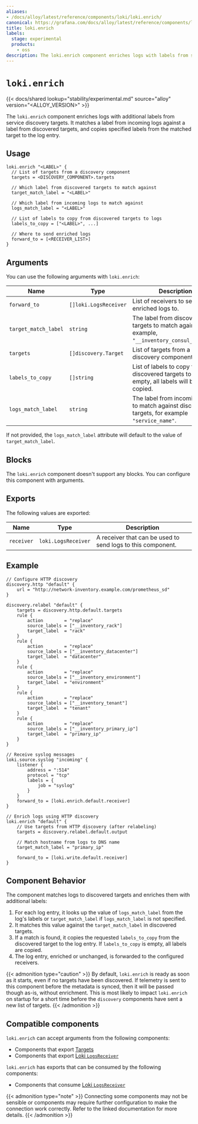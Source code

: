 ```yaml
---
aliases:
- /docs/alloy/latest/reference/components/loki/loki.enrich/
canonical: https://grafana.com/docs/alloy/latest/reference/components/loki/loki.enrich/
title: loki.enrich
labels:
  stage: experimental
  products:
    - oss
description: The loki.enrich component enriches logs with labels from service discovery.
---
```


# `loki.enrich`

{{< docs/shared lookup="stability/experimental.md" source="alloy" version="<ALLOY_VERSION>" >}}

The `loki.enrich` component enriches logs with additional labels from service discovery targets.
It matches a label from incoming logs against a label from discovered targets, and copies specified labels from the matched target to the log entry.

## Usage

```alloy
loki.enrich "<LABEL>" {
  // List of targets from a discovery component
  targets = <DISCOVERY_COMPONENT>.targets
  
  // Which label from discovered targets to match against
  target_match_label = "<LABEL>"
  
  // Which label from incoming logs to match against
  logs_match_label = "<LABEL>"
  
  // List of labels to copy from discovered targets to logs
  labels_to_copy = ["<LABEL>", ...]
  
  // Where to send enriched logs
  forward_to = [<RECEIVER_LIST>]
}
```

## Arguments

You can use the following arguments with `loki.enrich`:

| Name                 | Type                  | Description                                                                                      | Default                | Required |
| -------------------- | --------------------- | ------------------------------------------------------------------------------------------------ | ---------------------- | -------- |
| `forward_to`         | `[]loki.LogsReceiver` | List of receivers to send enriched logs to.                                                      |                        | yes      |
| `target_match_label` | `string`              | The label from discovered targets to match against, for example, `"__inventory_consul_service"`. |                        | yes      |
| `targets`            | `[]discovery.Target`  | List of targets from a discovery component.                                                      |                        | yes      |
| `labels_to_copy`     | `[]string`            | List of labels to copy from discovered targets to logs. If empty, all labels will be copied.     |                        | no       |
| `logs_match_label`   | `string`              | The label from incoming logs to match against discovered targets, for example `"service_name"`.  |                        | no       |

If not provided, the `logs_match_label` attribute will default to the value of `target_match_label`.

## Blocks

The `loki.enrich` component doesn't support any blocks. You can configure this component with arguments.

## Exports

The following values are exported:

| Name       | Type                | Description                                                 |
| ---------- | ------------------- | ----------------------------------------------------------- |
| `receiver` | `loki.LogsReceiver` | A receiver that can be used to send logs to this component. |

## Example

```alloy
// Configure HTTP discovery
discovery.http "default" {
    url = "http://network-inventory.example.com/prometheus_sd"
}

discovery.relabel "default" {
    targets = discovery.http.default.targets
    rule {
        action        = "replace"
        source_labels = ["__inventory_rack"]
        target_label  = "rack"
    }
    rule {
        action        = "replace"
        source_labels = ["__inventory_datacenter"]
        target_label  = "datacenter"
    }
    rule {
        action        = "replace"
        source_labels = ["__inventory_environment"]
        target_label  = "environment"
    }
    rule {
        action        = "replace"
        source_labels = ["__inventory_tenant"]
        target_label  = "tenant"
    }
    rule {
        action        = "replace"
        source_labels = ["__inventory_primary_ip"]
        target_label  = "primary_ip"
    }
}

// Receive syslog messages
loki.source.syslog "incoming" {
    listener {
        address = ":514"
        protocol = "tcp"
        labels = {
            job = "syslog"
        }
    }
    forward_to = [loki.enrich.default.receiver]
}

// Enrich logs using HTTP discovery
loki.enrich "default" {
    // Use targets from HTTP discovery (after relabeling)
    targets = discovery.relabel.default.output

    // Match hostname from logs to DNS name
    target_match_label = "primary_ip"

    forward_to = [loki.write.default.receiver]
}
```

## Component Behavior

The component matches logs to discovered targets and enriches them with additional labels:

1. For each log entry, it looks up the value of `logs_match_label` from the log's labels or `target_match_label` if `logs_match_label` is not specified.
1. It matches this value against the `target_match_label` in discovered targets.
1. If a match is found, it copies the requested `labels_to_copy` from the discovered target to the log entry. If `labels_to_copy` is empty, all labels are copied.
1. The log entry, enriched or unchanged, is forwarded to the configured receivers.

{{< admonition type="caution" >}}
By default, `loki.enrich` is ready as soon as it starts, even if no targets have been discovered.
If telemetry is sent to this component before the metadata is synced, then it will be passed though as-is, without enrichment.
This is most likely to impact `loki.enrich` on startup for a short time before the `discovery` components have sent a new list of targets.
{{< /admonition >}}

<!-- START GENERATED COMPATIBLE COMPONENTS -->

## Compatible components

`loki.enrich` can accept arguments from the following components:

- Components that export [Targets](../../../compatibility/#targets-exporters)
- Components that export [Loki `LogsReceiver`](../../../compatibility/#loki-logsreceiver-exporters)

`loki.enrich` has exports that can be consumed by the following components:

- Components that consume [Loki `LogsReceiver`](../../../compatibility/#loki-logsreceiver-consumers)

{{< admonition type="note" >}}
Connecting some components may not be sensible or components may require further configuration to make the connection work correctly.
Refer to the linked documentation for more details.
{{< /admonition >}}

<!-- END GENERATED COMPATIBLE COMPONENTS -->